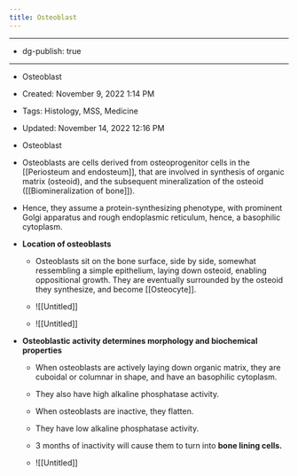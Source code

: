 ```yaml
---
title: Osteoblast
---
```


- --

- dg-publish: true

- --

- Osteoblast

- Created: November 9, 2022 1:14 PM

- Tags: Histology, MSS, Medicine

- Updated: November 14, 2022 12:16 PM

- Osteoblast

- Osteoblasts are cells derived from osteoprogenitor cells in the [[Periosteum and endosteum]], that are involved in synthesis of organic matrix (osteoid), and the subsequent mineralization of the osteoid ([[Biomineralization of bone]]).

- Hence, they assume a protein-synthesizing phenotype, with prominent Golgi apparatus and rough endoplasmic reticulum, hence, a basophilic cytoplasm.

- ******************************************************************Location of osteoblasts******************************************************************
	 - Osteoblasts sit on the bone surface, side by side, somewhat ressembling a simple epithelium, laying down osteoid, enabling oppositional growth. They are eventually surrounded by the osteoid they synthesize, and become [[Osteocyte]].

	 - ![[Untitled]]

	 - ![[Untitled]]

- **********************************Osteoblastic activity determines morphology and biochemical properties**********************************
	 - When osteoblasts are actively laying down organic matrix, they are cuboidal or columnar in shape, and have an basophilic cytoplasm.

	 - They also have high alkaline phosphatase activity.

	 - When osteoblasts are inactive, they flatten.

	 - They have low alkaline phosphatase activity.

	 - 3 months of inactivity will cause them to turn into ******************bone lining cells.******************

	 - ![[Untitled]]

